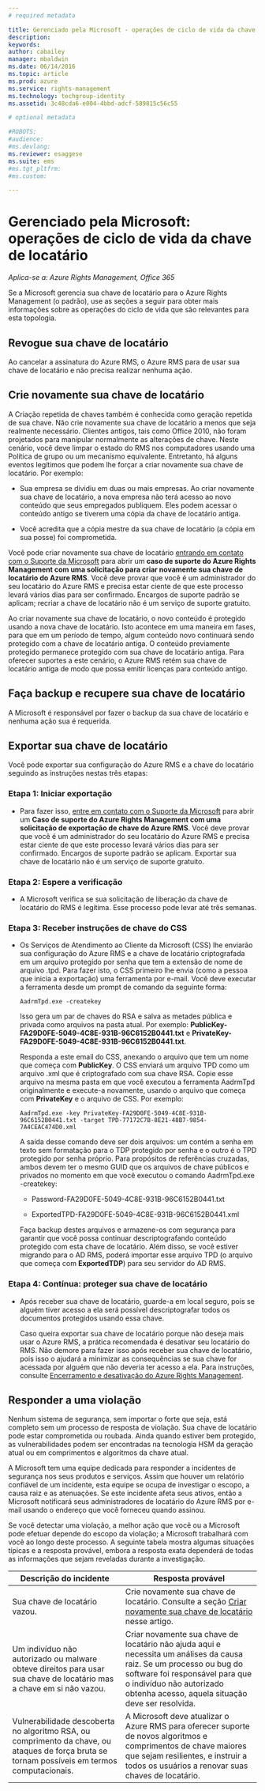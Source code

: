 ```yaml
---
# required metadata

title: Gerenciado pela Microsoft - operações de ciclo de vida da chave de locatário | Azure RMS
description:
keywords:
author: cabailey
manager: mbaldwin
ms.date: 06/14/2016
ms.topic: article
ms.prod: azure
ms.service: rights-management
ms.technology: techgroup-identity
ms.assetid: 3c48cda6-e004-4bbd-adcf-589815c56c55

# optional metadata

#ROBOTS:
#audience:
#ms.devlang:
ms.reviewer: esaggese
ms.suite: ems
#ms.tgt_pltfrm:
#ms.custom:

---
```



# Gerenciado pela Microsoft: operações de ciclo de vida da chave de locatário

*Aplica-se a: Azure Rights Management, Office 365*

Se a Microsoft gerencia sua chave de locatário para o Azure Rights Management (o padrão), use as seções a seguir para obter mais informações sobre as operações do ciclo de vida que são relevantes para esta topologia.

## Revogue sua chave de locatário
Ao cancelar a assinatura do Azure RMS, o Azure RMS para de usar sua chave de locatário e não precisa realizar nenhuma ação.

## Crie novamente sua chave de locatário
A Criação repetida de chaves também é conhecida como geração repetida de sua chave. Não crie novamente sua chave de locatário a menos que seja realmente necessário. Clientes antigos, tais como Office 2010, não foram projetados para manipular normalmente as alterações de chave. Neste cenário, você deve limpar o estado do RMS nos computadores usando uma Política de grupo ou um mecanismo equivalente. Entretanto, há alguns eventos legítimos que podem lhe forçar a criar novamente sua chave de locatário. Por exemplo:

-   Sua empresa se dividiu em duas ou mais empresas. Ao criar novamente sua chave de locatário, a nova empresa não terá acesso ao novo conteúdo que seus empregados publiquem. Eles podem acessar o conteúdo antigo se tiverem uma cópia da chave de locatário antiga.

-   Você acredita que a cópia mestre da sua chave de locatário (a cópia em sua posse) foi comprometida.

Você pode criar novamente sua chave de locatário [entrando em contato com o Suporte da Microsoft](../get-started/information-support#to-contact-microsoft-support) para abrir um **caso de suporte do Azure Rights Management com uma solicitação para criar novamente sua chave de locatário do Azure RMS**. Você deve provar que você é um administrador do seu locatário do Azure RMS e precisa estar ciente de que este processo levará vários dias para ser confirmado. Encargos de suporte padrão se aplicam; recriar a chave de locatário não é um serviço de suporte gratuito.

Ao criar novamente sua chave de locatário, o novo conteúdo é protegido usando a nova chave de locatário. Isto acontece em uma maneira em fases, para que em um período de tempo, algum conteúdo novo continuará sendo protegido com a chave de locatário antiga. O conteúdo previamente protegido permanece protegido com sua chave de locatário antiga. Para oferecer suportes a este cenário, o Azure RMS retém sua chave de locatário antiga de modo que possa emitir licenças para conteúdo antigo.

## Faça backup e recupere sua chave de locatário
A Microsoft é responsável por fazer o backup da sua chave de locatário e nenhuma ação sua é requerida.

## Exportar sua chave de locatário
Você pode exportar sua configuração do Azure RMS e a chave do locatário seguindo as instruções nestas três etapas:

### Etapa 1: Iniciar exportação

-   Para fazer isso, [entre em contato com o Suporte da Microsoft](../get-started/information-support#to-contact-microsoft-support) para abrir um **Caso de suporte do Azure Rights Management com uma solicitação de exportação de chave do Azure RMS**. Você deve provar que você é um administrador do seu locatário do Azure RMS e precisa estar ciente de que este processo levará vários dias para ser confirmado. Encargos de suporte padrão se aplicam. Exportar sua chave de locatário não é um serviço de suporte gratuito.

### Etapa 2: Espere a verificação

-   A Microsoft verifica se sua solicitação de liberação da chave de locatário do RMS é legítima. Esse processo pode levar até três semanas.

### Etapa 3: Receber instruções de chave do CSS

-   Os Serviços de Atendimento ao Cliente da Microsoft (CSS) lhe enviarão sua configuração do Azure RMS e a chave de locatário criptografada em um arquivo protegido por senha que tem a extensão de nome de arquivo .tpd. Para fazer isto, o CSS primeiro lhe envia (como a pessoa que inicia a exportação) uma ferramenta por e-mail. Você deve executar a ferramenta desde um prompt de comando da seguinte forma:

    ```
    AadrmTpd.exe -createkey
    ```
    Isso gera um par de chaves do RSA e salva as metades pública e privada como arquivos na pasta atual. Por exemplo: **PublicKey-FA29D0FE-5049-4C8E-931B-96C6152B0441.txt** e **PrivateKey-FA29D0FE-5049-4C8E-931B-96C6152B0441.txt**.

    Responda a este email do CSS, anexando o arquivo que tem um nome que começa com **PublicKey**. O CSS enviará um arquivo TPD como um arquivo .xml que é criptografado com sua chave RSA. Copie esse arquivo na mesma pasta em que você executou a ferramenta AadrmTpd originalmente e execute-a novamente, usando o arquivo que começa com **PrivateKey** e o arquivo de CSS. Por exemplo:

    ```
    AadrmTpd.exe -key PrivateKey-FA29D0FE-5049-4C8E-931B-96C6152B0441.txt -target TPD-77172C7B-8E21-48B7-9854-7A4CEAC474D0.xml
    ```
    A saída desse comando deve ser dois arquivos: um contém a senha em texto sem formatação para o TDP protegido por senha e o outro é o TPD protegido por senha próprio. Para propósitos de referências cruzadas, ambos devem ter o mesmo GUID que os arquivos de chave públicos e privados no momento em que você executou o comando AadrmTpd.exe -createkey:

    -   Password-FA29D0FE-5049-4C8E-931B-96C6152B0441.txt

    -   ExportedTPD-FA29D0FE-5049-4C8E-931B-96C6152B0441.xml

    Faça backup destes arquivos e armazene-os com segurança para garantir que você possa continuar descriptografando conteúdo protegido com esta chave de locatário. Além disso, se você estiver migrando para o AD RMS, poderá importar esse arquivo TPD (o arquivo que começa com **ExportedTDP**) para seu servidor do AD RMS.

### Etapa 4: Contínua: proteger sua chave de locatário

-   Após receber sua chave de locatário, guarde-a em local seguro, pois se alguém tiver acesso a ela será possível descriptografar todos os documentos protegidos usando essa chave.

    Caso queira exportar sua chave de locatário porque não deseja mais usar o Azure RMS, a prática recomendada é desativar seu locatário do RMS. Não demore para fazer isso após receber sua chave de locatário, pois isso o ajudará a minimizar as consequências se sua chave for acessada por alguém que não deveria ter acesso a ela. Para instruções, consulte [Encerramento e desativação do Azure Rights Management](decommission-deactivate.md).

## Responder a uma violação
Nenhum sistema de segurança, sem importar o forte que seja, está completo sem um processo de resposta de violação. Sua chave de locatário pode estar comprometida ou roubada. Ainda quando estiver bem protegido, as vulnerabilidades podem ser encontradas na tecnologia HSM da geração atual ou em comprimentos e algoritmos da chave atual.

A Microsoft tem uma equipe dedicada para responder a incidentes de segurança nos seus produtos e serviços. Assim que houver um relatório confiável de um incidente, esta equipe se ocupa de investigar o escopo, a causa raiz e as atenuações. Se este incidente afeta seus ativos, então a Microsoft notificará seus administradores de locatário do Azure RMS por e-mail usando o endereço que você forneceu quando assinou.

Se você detectar uma violação, a melhor ação que você ou a Microsoft pode efetuar depende do escopo da violação; a Microsoft trabalhará com você ao longo deste processo. A seguinte tabela mostra algumas situações típicas e a resposta provável, embora a resposta exata dependerá de todas as informações que sejam reveladas durante a investigação.

|Descrição do incidente|Resposta provável|
|------------------------|-------------------|
|Sua chave de locatário vazou.|Crie novamente sua chave de locatário. Consulte a seção [Criar novamente sua chave de locatário](operations-tenant-key#re-key-your-tenant-key) nesse artigo.|
|Um indivíduo não autorizado ou malware obteve direitos para usar sua chave de locatário mas a chave em si não vazou.|Criar novamente sua chave de locatário não ajuda aqui e necessita um análises da causa raiz. Se um processo ou bug do software foi responsável para que o indivíduo não autorizado obtenha acesso, aquela situação deve ser resolvida.|
|Vulnerabilidade descoberta no algoritmo RSA, ou comprimento da chave, ou ataques de força bruta se tornam possíveis em termos computacionais.|A Microsoft deve atualizar o Azure RMS para oferecer suporte de novos algoritmos e comprimentos de chave maiores que sejam resilientes, e instruir a todos os usuários a renovar suas chaves de locatário.|




<!--HONumber=Jun16_HO2-->


